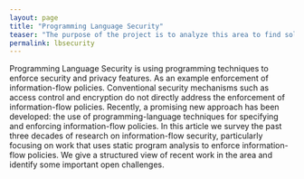 ```yaml
---
layout: page
title: "Programming Language Security"
teaser: "The purpose of the project is to analyze this area to find solutions to manage the risks. This will be achieved by developing communication- and security models to enable verifiable security for future vehicles. "
permalink: lbsecurity
---
```


Programming Language Security is using programming techniques to enforce security and privacy features. As an example enforcement of information-flow policies. Conventional security mechanisms such as access control and encryption do not directly address the enforcement of information-flow policies. Recently, a promising new approach has been developed: the use of programming-language techniques for specifying and enforcing information-flow policies. In this article we survey the past three decades of research on information-flow security, particularly focusing on work that uses static program analysis to enforce information-flow policies. We give a structured view of recent work in the area and identify some important open challenges.




